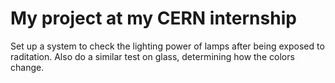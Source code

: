 # My project at my CERN internship

Set up a system to check the lighting power of lamps after being exposed to raditation.
Also do a similar test on glass, determining how the colors change.
